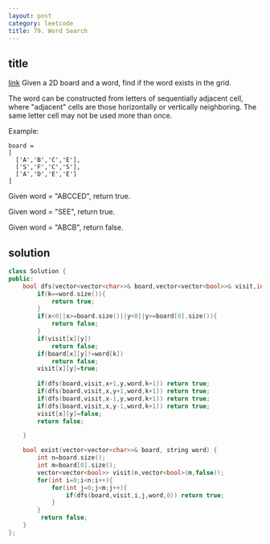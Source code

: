 ```yaml
---
layout: post
category: leetcode
title: 79. Word Search
---
```


## title
[link](https://leetcode.com/problems/word-search/description/)
Given a 2D board and a word, find if the word exists in the grid.

The word can be constructed from letters of sequentially adjacent cell, where "adjacent" cells are those horizontally or vertically neighboring. The same letter cell may not be used more than once.

Example:

	board =
	[
	  ['A','B','C','E'],
	  ['S','F','C','S'],
	  ['A','D','E','E']
	]

Given word = "ABCCED", return true.

Given word = "SEE", return true.

Given word = "ABCB", return false.

## solution
```c++
class Solution {
public:
    bool dfs(vector<vector<char>>& board,vector<vector<bool>>& visit,int x,int y,string &word,int k){
        if(k==word.size()){
            return true;
        }
        if(x<0||x>=board.size()||y<0||y>=board[0].size()){
            return false;
        }
        if(visit[x][y])
            return false;
        if(board[x][y]!=word[k])
            return false;
        visit[x][y]=true;
        
        if(dfs(board,visit,x+1,y,word,k+1)) return true;
        if(dfs(board,visit,x,y+1,word,k+1)) return true;
        if(dfs(board,visit,x-1,y,word,k+1)) return true;
        if(dfs(board,visit,x,y-1,word,k+1)) return true;
        visit[x][y]=false;
        return false;

    }

    bool exist(vector<vector<char>>& board, string word) {
        int n=board.size();
        int m=board[0].size();
        vector<vector<bool>> visit(n,vector<bool>(m,false));
        for(int i=0;i<n;i++){
            for(int j=0;j<m;j++){
                if(dfs(board,visit,i,j,word,0)) return true;
            }
        }
         return false;
    }
};
```
